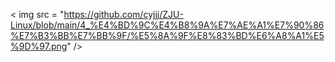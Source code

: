 < img src = "https://github.com/cyjjj/ZJU-Linux/blob/main/4_%E4%BD%9C%E4%B8%9A%E7%AE%A1%E7%90%86%E7%B3%BB%E7%BB%9F/%E5%8A%9F%E8%83%BD%E6%A8%A1%E5%9D%97.png" />

